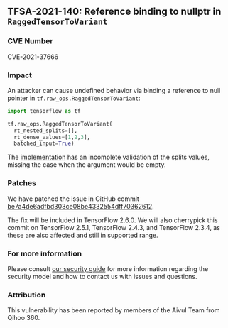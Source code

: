 ## TFSA-2021-140: Reference binding to nullptr in `RaggedTensorToVariant`

### CVE Number
CVE-2021-37666

### Impact
An attacker can cause undefined behavior via binding a reference to null pointer
in `tf.raw_ops.RaggedTensorToVariant`:

```python
import tensorflow as tf

tf.raw_ops.RaggedTensorToVariant(
  rt_nested_splits=[],
  rt_dense_values=[1,2,3],
  batched_input=True)
```

The
[implementation](https://github.com/galeone/tensorflow/blob/460e000de3a83278fb00b61a16d161b1964f15f4/tensorflow/core/kernels/ragged_tensor_to_variant_op.cc#L129)
has an incomplete validation of the splits values, missing the case when the
argument would be empty.

### Patches
We have patched the issue in GitHub commit
[be7a4de6adfbd303ce08be4332554dff70362612](https://github.com/galeone/tensorflow/commit/be7a4de6adfbd303ce08be4332554dff70362612).

The fix will be included in TensorFlow 2.6.0. We will also cherrypick this
commit on TensorFlow 2.5.1, TensorFlow 2.4.3, and TensorFlow 2.3.4, as these are
also affected and still in supported range.

### For more information
Please consult [our security
guide](https://github.com/galeone/tensorflow/blob/master/SECURITY.md) for
more information regarding the security model and how to contact us with issues
and questions.

### Attribution
This vulnerability has been reported by members of the Aivul Team from Qihoo
360.
